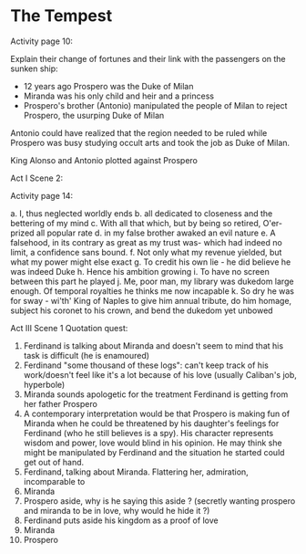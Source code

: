
# The Tempest 

Activity page 10:

Explain their change of fortunes and their link with the passengers on the sunken ship:

* 12 years ago Prospero was the Duke of Milan
* Miranda was his only child and heir and a princess
* Prospero's brother (Antonio) manipulated the people of Milan to reject Prospero, the usurping Duke of Milan

Antonio could have realized that the region needed to be ruled while Prospero was busy studying occult arts and took the job as Duke of Milan. 

King Alonso and Antonio plotted against Prospero

Act I Scene 2:

Activity page 14:

a. I, thus neglected worldly ends
b. all dedicated to closeness and the bettering of my mind
c. With all that which, but by being so retired, O'er-prized all popular rate
d. in my false brother awaked an evil nature
e. A falsehood, in its contrary as great as my trust was- which had indeed no limit, a confidence sans bound.
f. Not only what my revenue yielded, but what my power might else exact
g. To credit his own lie - he did believe he was indeed Duke
h. Hence his ambition growing
i. To have no screen between this part he played
j. Me, poor man, my library was dukedom large enough. Of temporal royalties he thinks me now incapable
k. So dry he was for sway - wi'th' King of Naples to give him annual tribute, do him homage, subject his coronet to his crown, and bend the dukedom yet unbowed

Act III Scene 1 Quotation quest:

1. Ferdinand is talking about Miranda and doesn't seem to mind that his task is difficult (he is enamoured)
2. Ferdinand "some thousand of these logs": can't keep track of his work/doesn't feel like it's a lot because of his love (usually Caliban's job, hyperbole) 
3. Miranda sounds apologetic for the treatment Ferdinand is getting from her father Prospero
4. A contemporary interpretation would be that Prospero is making fun of Miranda when he could be threatened by his daughter's feelings for Ferdinand (who he still believes is a spy). His character represents wisdom and power, love would blind in his opinion. He may think she might be manipulated by Ferdinand and the situation he started could get out of hand.
5. Ferdinand, talking about Miranda. Flattering her, admiration, incomparable to 
6. Miranda
7. Prospero aside, why is he saying this aside ? (secretly wanting prospero and miranda to be in love, why would he hide it ?)
8. Ferdinand puts aside his kingdom as a proof of love
9. Miranda
10. Prospero 

<!--stackedit_data:
eyJoaXN0b3J5IjpbLTM1MTM4MzY3OSwxMzU1ODc1MjA1LC04Nj
g4NjU5NjEsMTgxMTYwNDU0NywtMjA3MzM2NzE2LDE1MDYyNjY2
NDgsLTU3MjgxNDgyNiwtMTYzMjA0ODg2NywtMTUwMTYxMzI4MC
wtNTY4OTAwNjQwXX0=
-->